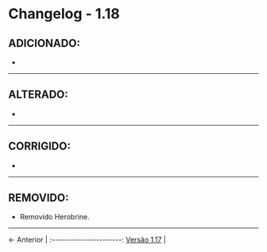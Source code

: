 # Changelog - 1.18

## **ADICIONADO**:
- 

---

## **ALTERADO**:
- 
---

## **CORRIGIDO**:
- 

---

## **REMOVIDO**:
- Removido Herobrine.

---

← Anterior             | 
:----------------------:
[Versão 1.17](https://stoneagemta.com/releases/dayz/1.17) |

